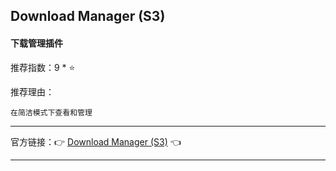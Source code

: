 ## Download Manager (S3)

#### 下载管理插件

推荐指数：9 * ⭐

推荐理由：

    在简洁模式下查看和管理

---



官方链接：👉 [Download Manager (S3)](
https://addons.mozilla.org/zh-CN/firefox/addon/s3download-statusbar
) 👈


---





















